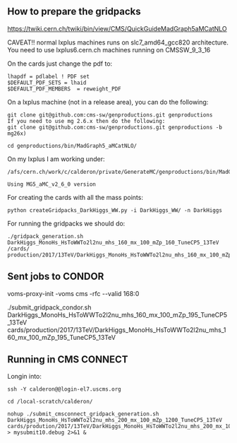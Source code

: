 
## How to prepare the gridpacks

https://twiki.cern.ch/twiki/bin/view/CMS/QuickGuideMadGraph5aMCatNLO

CAVEAT!! normal lxplus machines runs on slc7_amd64_gcc820 architecture. You need to use lxplus6.cern.ch machines 
running on CMSSW_9_3_16

   On the cards just change the pdf to:
   
    lhapdf = pdlabel ! PDF set
    $DEFAULT_PDF_SETS = lhaid
    $DEFAULT_PDF_MEMBERS  = reweight_PDF

   On a lxplus machine (not in a release area), you can do the following:
    
    git clone git@github.com:cms-sw/genproductions.git genproductions 	
    If you need to use mg 2.6.x then do the following:
    git clone git@github.com:cms-sw/genproductions.git genproductions -b mg26x) 
    
    cd genproductions/bin/MadGraph5_aMCatNLO/

   On my lxplus I am working under: 

    /afs/cern.ch/work/c/calderon/private/GenerateMC/genproductions/bin/MadGraph5_aMCatNLO/

    Using MG5_aMC_v2_6_0 version 
 
   For creating the cards with all the mass points: 
    
    python createGridpacks_DarkHiggs_WW.py -i DarkHiggs_WW/ -n DarkHiggs

   For running the gridpacks we should do: 
   
    ./gridpack_generation.sh DarkHiggs_MonoHs_HsToWWTo2l2nu_mhs_160_mx_100_mZp_160_TuneCP5_13TeV /cards/	production/2017/13TeV/DarkHiggs_MonoHs_HsToWWTo2l2nu_mhs_160_mx_100_mZp_160_TuneCP5_13TeV

## Sent jobs to CONDOR

voms-proxy-init -voms cms -rfc --valid 168:0

./submit_gridpack_condor.sh DarkHiggs_MonoHs_HsToWWTo2l2nu_mhs_160_mx_100_mZp_195_TuneCP5_13TeV cards/production/2017/13TeV/DarkHiggs_MonoHs_HsToWWTo2l2nu_mhs_160_mx_100_mZp_195_TuneCP5_13TeV


## Running in CMS CONNECT 

   Longin into: 

    ssh -Y calderon@@login-el7.uscms.org

    cd /local-scratch/calderon/

    nohup ./submit_cmsconnect_gridpack_generation.sh  DarkHiggs_MonoHs_HsToWWTo2l2nu_mhs_200_mx_100_mZp_1200_TuneCP5_13TeV cards/prodution/2017/13TeV/DarkHiggs_MonoHs_HsToWWTo2l2nu_mhs_200_mx_100_mZp_1200_TuneCP5_13TeV  > mysubmit10.debug 2>&1 &
